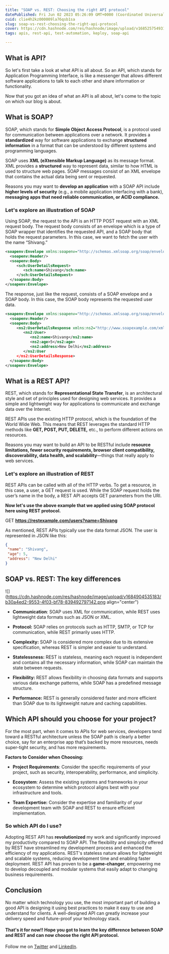 ```yaml
---
title: "SOAP vs. REST: Choosing the right API protocol"
datePublished: Fri Jun 02 2023 05:26:09 GMT+0000 (Coordinated Universal Time)
cuid: clie4h2kz000009la76qsb1sa
slug: soap-vs-rest-choosing-the-right-api-protocol
cover: https://cdn.hashnode.com/res/hashnode/image/upload/v1685257549315/9c30d5cf-7dab-4649-a514-b8125b46493c.png
tags: apis, rest-api, test-automation, keploy, soap-api

---
```


## What is API?

So let's first take a look at what API is all about. So an API, which stands for Application Programming Interface, is like a messenger that allows different software applications to talk to each other and share information or functionality.

Now that you got an idea of what an API is all about, let's come to the topic on which our blog is about.

## What is SOAP?

SOAP, which stands for **Simple Object Access Protocol**, is a protocol used for communication between applications over a network. It provides a **standardized** way for software applications to exchange **structured information** in a format that can be understood by different systems and programming languages.

SOAP uses **XML (eXtensible Markup Language)** as its message format. XML provides a **structured** way to represent data, similar to how HTML is used to structure web pages. SOAP messages consist of an XML envelope that contains the actual data being sent or requested.

Reasons you may want to **develop an application** with a SOAP API include **higher levels of security** (e.g., a mobile application interfacing with a bank), **messaging apps that need reliable communication, or ACID compliance.**

### Let's explore an illustration of SOAP

Using SOAP, the request to the API is an HTTP POST request with an XML request body. The request body consists of an envelope which is a type of SOAP wrapper that identifies the requested API, and a SOAP body that holds the request parameters. In this case, we want to fetch the user with the name “Shivang.”

```xml
<soapenv:Envelope xmlns:soapenv="http://schemas.xmlsoap.org/soap/envelope/" xmlns:sch="http://www.soapexample.com/xml/users">
  <soapenv:Header/>
  <soapenv:Body>
     <sch:UserDetailsRequest>
        <sch:name>Shivang</sch:name>
     </sch:UserDetailsRequest>
  </soapenv:Body>
</soapenv:Envelope>
```

The response, just like the request, consists of a SOAP envelope and a SOAP body. In this case, the SOAP body represents the requested user data.

```xml
<soapenv:Envelope xmlns:soapenv="http://schemas.xmlsoap.org/soap/envelope/">
  <soapenv:Header/>
  <soapenv:Body>
     <ns2:UserDetailsResponse xmlns:ns2="http://www.soapexample.com/xml/users">
        <ns2:User>
           <ns2:name>Shivang</ns2:name>
           <ns2:age>5</ns2:age>
           <ns2:address>New Delhi</ns2:address>
        </ns2:User
     </ns2:UserDetailsResponse>
  </soapenv:Body>
</soapenv:Envelope>
```

## What is a REST API?

REST, which stands for **Representational State Transfer**, is an architectural style and set of principles used for designing web services. It provides a simple and lightweight way for applications to communicate and exchange data over the Internet.

REST APIs use the existing HTTP protocol, which is the foundation of the World Wide Web. This means that REST leverages the standard HTTP methods like **GET, POST, PUT, DELETE,** etc., to perform different actions on resources.

Reasons you may want to build an API to be RESTful include **resource limitations, fewer security requirements, browser client compatibility, discoverability, data health, and scalability**—things that really apply to web services.

### Let's explore an illustration of REST

REST APIs can be called with all of the HTTP verbs. To get a resource, in this case, a user, a GET request is used. While the SOAP request holds the user’s name in the body, a REST API accepts GET parameters from the URI.

**Now let's use the above example that we applied using SOAP protocol here using REST protocol.**

GET **https://restexample.com/users?name=Shivang**

As mentioned, REST APIs typically use the data format JSON. The user is represented in JSON like this:

```json
{
 "name": "Shivang",
 "age": 5,
 "address": "New Delhi"
}
```

## SOAP vs. REST: The key differences

![](https://cdn.hashnode.com/res/hashnode/image/upload/v1684904535183/b30a4ed2-9553-4f03-bf78-839492797142.png align="center")

* **Communication**: SOAP uses XML for communication, while REST uses lightweight data formats such as JSON or XML.
    
* **Protocol:** SOAP relies on protocols such as HTTP, SMTP, or TCP for communication, while REST primarily uses HTTP.
    
* **Complexity:** SOAP is considered more complex due to its extensive specification, whereas REST is simpler and easier to understand.
    
* **Statelessness:** REST is stateless, meaning each request is independent and contains all the necessary information, while SOAP can maintain the state between requests.
    
* **Flexibility:** REST allows flexibility in choosing data formats and supports various data exchange patterns, while SOAP has a predefined message structure.
    
* **Performance:** REST is generally considered faster and more efficient than SOAP due to its lightweight nature and caching capabilities.
    

## **Which API should you choose for your project?**

For the most part, when it comes to APIs for web services, developers tend toward a RESTful architecture unless the SOAP path is clearly a better choice, say for an enterprise app that’s backed by more resources, needs super-tight security, and has more requirements.

**Factors to Consider when Choosing:**

* **Project Requirements**: Consider the specific requirements of your project, such as security, interoperability, performance, and simplicity.
    
* **Ecosystem**: Assess the existing systems and frameworks in your ecosystem to determine which protocol aligns best with your infrastructure and tools.
    
* **Team Expertise:** Consider the expertise and familiarity of your development team with SOAP and REST to ensure efficient implementation.
    

### So which API do I use?

Adopting REST API has **revolutionized** my work and significantly improved my productivity compared to SOAP API. The flexibility and simplicity offered by REST have streamlined my development process and enhanced the efficiency of my applications. REST's stateless nature allows for lightweight and scalable systems, reducing development time and enabling faster deployment. REST API has proven to be a **game-changer**, empowering me to develop decoupled and modular systems that easily adapt to changing business requirements.

## Conclusion

No matter which technology you use, the most important part of building a good API is designing it using best practices to make it easy to use and understand for clients. A well-designed API can greatly increase your delivery speed and future-proof your technology stack.

#### That's it for now!! Hope you got to learn the key difference between SOAP and REST and can now choose the right API protocol.

Follow me on [Twitter](https://twitter.com/shivv_twt) and [LinkedIn](https://www.linkedin.com/in/shivang-shandilya/).